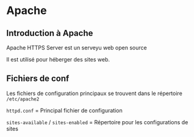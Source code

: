 # Apache

## Introduction à Apache

Apache HTTPS Server est un serveyu web open source

Il est utilisé pour héberger des sites web.

## Fichiers de conf

Les fichiers de configuration principaux se trouvent dans le répertoire `/etc/apache2`

`httpd.conf` = Principal fichier de configuration
 
`sites-available` / `sites-enabled` = Répertoire pour les configurations de sites